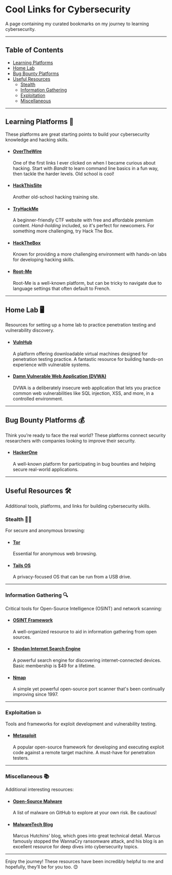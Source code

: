 # Cool Links for Cybersecurity 
A page containing my curated bookmarks on my journey to learning cybersecurity.

---

## Table of Contents
- [Learning Platforms](#learning-platforms)
- [Home Lab](#home-lab)
- [Bug Bounty Platforms](#bug-bounty-platforms)
- [Useful Resources](#useful-resources)
  - [Stealth](#stealth)
  - [Information Gathering](#information-gathering)
  - [Exploitation](#exploitation)
  - [Miscellaneous](#miscellaneous)

---

## Learning Platforms 🏫
These platforms are great starting points to build your cybersecurity knowledge and hacking skills.

- #### [OverTheWire](https://overthewire.org/wargames/)
  One of the first links I ever clicked on when I became curious about hacking. Start with *Bandit* to learn command line basics in a fun way, then tackle the harder levels. Old school is cool!

- #### [HackThisSite](https://www.hackthissite.org/)
  Another old-school hacking training site.

- #### [TryHackMe](https://tryhackme.com/)
  A beginner-friendly CTF website with free and affordable premium content. *Hand-holding* included, so it's perfect for newcomers. For something more challenging, try Hack The Box.

- #### [HackTheBox](https://www.hackthebox.com/)
  Known for providing a more challenging environment with hands-on labs for developing hacking skills.

- #### [Root-Me](https://www.root-me.org/?lang=en)
  Root-Me is a well-known platform, but can be tricky to navigate due to language settings that often default to French.

---

## Home Lab 🖥️
Resources for setting up a home lab to practice penetration testing and vulnerability discovery.

- #### [VulnHub](https://www.vulnhub.com/)
  A platform offering downloadable virtual machines designed for penetration testing practice. A fantastic resource for building hands-on experience with vulnerable systems.

- #### [Damn Vulnerable Web Application (DVWA)](http://www.dvwa.co.uk/)
  DVWA is a deliberately insecure web application that lets you practice common web vulnerabilities like SQL injection, XSS, and more, in a controlled environment.

---

## Bug Bounty Platforms 💰
Think you’re ready to face the real world? These platforms connect security researchers with companies looking to improve their security.

- #### [HackerOne](https://www.hackerone.com/)
  A well-known platform for participating in bug bounties and helping secure real-world applications.

---

## Useful Resources 🛠️
Additional tools, platforms, and links for building cybersecurity skills.

### Stealth 🕵️‍♂️
For secure and anonymous browsing:

- #### [Tor](https://www.torproject.org/)
  Essential for anonymous web browsing.

- #### [Tails OS](https://tails.net/)
  A privacy-focused OS that can be run from a USB drive.
  
---

### Information Gathering 🔍
Critical tools for Open-Source Intelligence (OSINT) and network scanning:

- #### [OSINT Framework](https://osintframework.com/)
  A well-organized resource to aid in information gathering from open sources.

- #### [Shodan Internet Search Engine](https://www.shodan.io/)
  A powerful search engine for discovering internet-connected devices. Basic membership is $49 for a lifetime.

- #### [Nmap](https://nmap.org/)
  A simple yet powerful open-source port scanner that's been continually improving since 1997.

---

### Exploitation 💥
Tools and frameworks for exploit development and vulnerability testing.

- #### [Metasploit](https://www.metasploit.com/)
  A popular open-source framework for developing and executing exploit code against a remote target machine. A must-have for penetration testers.

---

### Miscellaneous 📚
Additional interesting resources:

- #### [Open-Source Malware](https://github.com/BushidoUK/Open-source-Malware/blob/main/GitHubMalware.csv)
  A list of malware on GitHub to explore at your own risk. Be cautious!

- #### [MalwareTech Blog](https://malwaretech.com/)
  Marcus Hutchins' blog, which goes into great technical detail. Marcus famously stopped the WannaCry ransomware attack, and his blog is an excellent resource for deep dives into cybersecurity topics.


---

Enjoy the journey! These resources have been incredibly helpful to me and hopefully, they’ll be for you too. 😊

